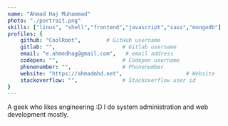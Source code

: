 ```yaml
---
name: "Ahmad Haj Muhammad"
photo: "./portrait.png"
skills: ["linux", "shell","frontend","javascript","sass","mongodb"]
profiles: {
    github: "CoolRoot",        # GitHub username
    gitlab: "",                     # Gitlab username
    email: "e.ahmedhag@gmail.com",   # email address
    codepen: "",                    # Codepen username
    phonenumber: "",                # Phonenumber
    website: "https://ahmadmhd.net",                    # Website
    stackoverflow: "",              # Stackoverflow user id
}
---
```

A geek who likes engineering :D
I do system administration and web development mostly.